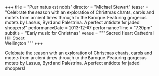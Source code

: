 +++
title = "Puer natus est nobis"
director = "Michael Stewart"
teaser = "Celebrate the season with an exploration of Christmas chants, carols and motets from ancient times through to the Baroque. Featuring gorgeous motets by Lassus, Byrd and Palestrina. A perfect antidote for jaded shoppers!"
performanceDate = 2013-12-07
performanceTime = "7.30pm"
subtitle = "Early music for Christmas"
venue = """
Sacred Heart Cathedral  
Hill Street  
Wellington
"""
+++

Celebrate the season with an exploration of Christmas chants, carols and motets from ancient times through to the Baroque. Featuring gorgeous motets by Lassus, Byrd and Palestrina. A perfect antidote for jaded shoppers!
